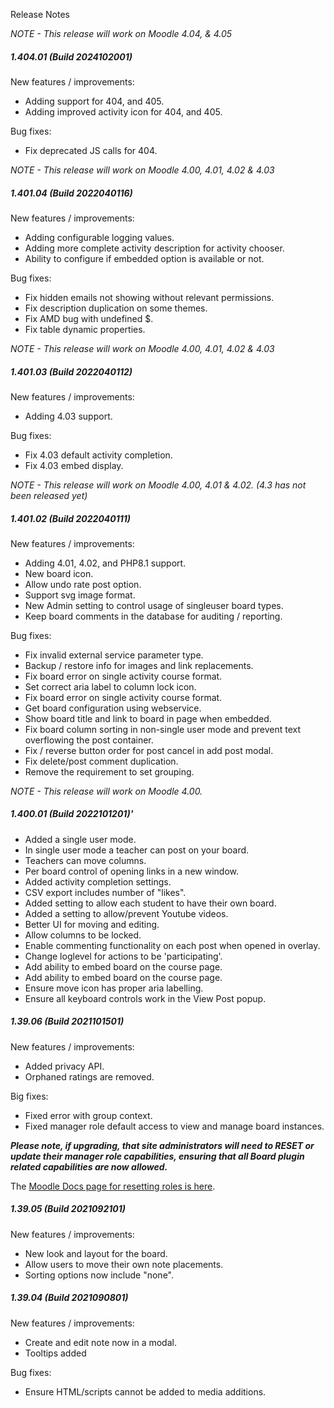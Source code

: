 Release Notes

_NOTE - This release will work on Moodle 4.04, & 4.05_

##### 1.404.01 (Build 2024102001)

New features / improvements:

* Adding support for 404, and 405.
* Adding improved activity icon for 404, and 405.

Bug fixes:

* Fix deprecated JS calls for 404.

_NOTE - This release will work on Moodle 4.00, 4.01, 4.02 & 4.03_

##### 1.401.04 (Build 2022040116)

New features / improvements:

* Adding configurable logging values.
* Adding more complete activity description for activity chooser.
* Ability to configure if embedded option is available or not.

Bug fixes:

* Fix hidden emails not showing without relevant permissions.
* Fix description duplication on some themes.
* Fix AMD bug with undefined $.
* Fix table dynamic properties.

_NOTE - This release will work on Moodle 4.00, 4.01, 4.02 & 4.03_

##### 1.401.03 (Build 2022040112)

New features / improvements:

* Adding 4.03 support.

Bug fixes:

* Fix 4.03 default activity completion.
* Fix 4.03 embed display.

_NOTE - This release will work on Moodle 4.00, 4.01 & 4.02. (4.3 has not been released yet)_

##### 1.401.02 (Build 2022040111)

New features / improvements:

* Adding 4.01, 4.02, and PHP8.1 support.
* New board icon.
* Allow undo rate post option.
* Support svg image format.
* New Admin setting to control usage of singleuser board types.
* Keep board comments in the database for auditing / reporting.

Bug fixes:

* Fix invalid external service parameter type.
* Backup / restore info for images and link replacements.
* Fix board error on single activity course format.
* Set correct aria label to column lock icon.
* Fix board error on single activity course format.
* Get board configuration using webservice.
* Show board title and link to board in page when embedded.
* Fix board column sorting in non-single user mode and prevent text overflowing the post container.
* Fix / reverse button order for post cancel in add post modal.
* Fix delete/post comment duplication.
* Remove the requirement to set grouping.

_NOTE - This release will work on Moodle 4.00._

##### 1.400.01 (Build 2022101201)'

* Added a single user mode.
* In single user mode a teacher can post on your board.
* Teachers can move columns.
* Per board control of opening links in a new window.
* Added activity completion settings.
* CSV export includes number of "likes".
* Added setting to allow each student to have their own board.
* Added a setting to allow/prevent Youtube videos.
* Better UI for moving and editing.
* Allow columns to be locked.
* Enable commenting functionality on each post when opened in overlay.
* Change loglevel for actions to be 'participating'.
* Add ability to embed board on the course page.
* Add ability to embed board on the course page.
* Ensure move icon has proper aria labelling.
* Ensure all keyboard controls work in the View Post popup.

##### 1.39.06 (Build 2021101501)
New features / improvements:

* Added privacy API.
* Orphaned ratings are removed.

Big fixes:

* Fixed error with group context.
* Fixed manager role default access to view and manage board instances.

***Please note, if upgrading, that site administrators will need to RESET or update their manager role capabilities, ensuring that all Board plugin related capabilities are now allowed.***

The [Moodle Docs page for resetting roles is here](http://docs.moodle.org/en/Manage_roles#Reset_role_to_defaults).

##### 1.39.05 (Build 2021092101)
New features / improvements:

* New look and layout for the board.
* Allow users to move their own note placements.
* Sorting options now include "none".

##### 1.39.04 (Build 2021090801)
New features / improvements:

* Create and edit note now in a modal.
* Tooltips added

Bug fixes:

* Ensure HTML/scripts cannot be added to media additions.
